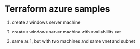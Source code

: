 # Terraform azure samples

1. create a windows server machine

2. create a windows server machine with availablility set

3. same as 1, but with two machines and same vnet and subnet